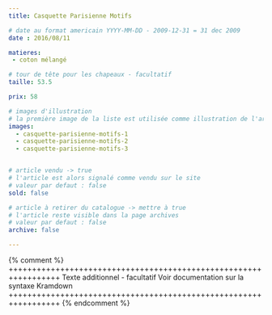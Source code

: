 ```yaml
---
title: Casquette Parisienne Motifs

# date au format americain YYYY-MM-DD - 2009-12-31 = 31 dec 2009
date : 2016/08/11

matieres:
 - coton mélangé

# tour de tête pour les chapeaux - facultatif
taille: 53.5

prix: 58

# images d'illustration
# la première image de la liste est utilisée comme illustration de l'article dans les pages de listing.
images:
  - casquette-parisienne-motifs-1
  - casquette-parisienne-motifs-2
  - casquette-parisienne-motifs-3


# article vendu -> true
# l'article est alors signalé comme vendu sur le site
# valeur par defaut : false
sold: false

# article à retirer du catalogue -> mettre à true
# l'article reste visible dans la page archives
# valeur par defaut : false
archive: false

---
```

{% comment %} +++++++++++++++++++++++++++++++++++++++++++++++++++++++++++++++++
              Texte additionnel - facultatif
              Voir documentation sur la syntaxe Kramdown
+++++++++++++++++++++++++++++++++++++++++++++++++++++++++++++++++ {% endcomment %}
